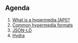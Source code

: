 ## Agenda

1. [What is a hypermedia (API)?](#/3)
1. [Common hypermedia formats](#/4)
1. [JSON-LD](#/10)
1. [Hydra](#/12)